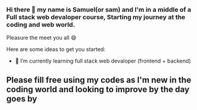 ### Hi there 👋 my name is Samuel(or sam) and I'm in a middle of a Full stack web devaloper course, Starting my journey at the coding and web world.
Pleasure the meet you all 😄 

Here are some ideas to get you started: 
- 🌱 I’m currently learning full stack web devaloper (frontend + backend)
## Please fill free using my codes as I'm new in the coding world and looking to improve by the day goes by


